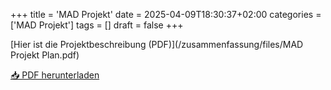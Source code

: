 +++
title = 'MAD Projekt'
date = 2025-04-09T18:30:37+02:00
categories = ['MAD Projekt']
tags = []
draft = false
+++

[Hier ist die Projektbeschreibung (PDF)](/zusammenfassung/files/MAD Projekt Plan.pdf)

<a href="/zusammenfassung/files/MAD Projekt Plan.pdf" download>📥 PDF herunterladen</a>
